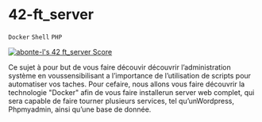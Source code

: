 # 42-ft_server
  
  
`Docker` `Shell` `PHP`


[![abonte-l's 42 ft_server Score](https://badge42.vercel.app/api/v2/cl4ihoc5o006109joivmaaf1o/project/2060769)](https://github.com/JaeSeoKim/badge42)

Ce sujet à pour but de vous faire découvir découvrir l’administration système en voussensibilisant a l’importance de l’utilisation de scripts pour automatiser vos taches. Pour cefaire, nous allons vous faire découvrir la technologie "Docker" afin de vous faire installerun server web complet, qui sera capable de faire tourner plusieurs services, tel qu’unWordpress, Phpmyadmin, ainsi qu’une base de donnée.
